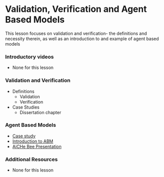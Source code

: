 # **Validation, Verification and Agent Based Models**
This lesson focuses on validation and verification- the definitions and necessity therein, as well as an introduction to and example of agent based models

### **Introductory videos**
 * None for this lesson

### **Validation and Verification**
  * Definitions
    * Validation
    * Verification
  * Case Studies
    * Dissertation chapter
### **Agent Based Models**
* [Case study](https://github.com/ashleefv/BeeNestABM)
* [Introduction to ABM](https://github.com/ashleefv/ApplNumComp/blob/master/Intro%20to%20ABM.pdf)
* [AiCHe Bee Presentation](https://github.com/ashleefv/ApplNumComp/blob/master/AIChE%20Bee%20pres%20ANFV.pdf)
### **Additional Resources**
* None for this lesson
